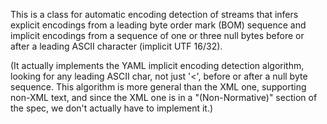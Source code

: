 This is a class for automatic encoding detection of streams that infers explicit encodings from a leading byte order mark (BOM) sequence and implicit encodings from a sequence of one or three null bytes before or after a leading ASCII character (implicit UTF 16/32).

(It actually implements the YAML implicit encoding detection algorithm, looking for any leading ASCII char, not just '<', before or after a null byte sequence. This algorithm is more general than the XML one, supporting non-XML text, and since the XML one is in a "(Non-Normative)" section of the spec, we don't actually have to implement it.)